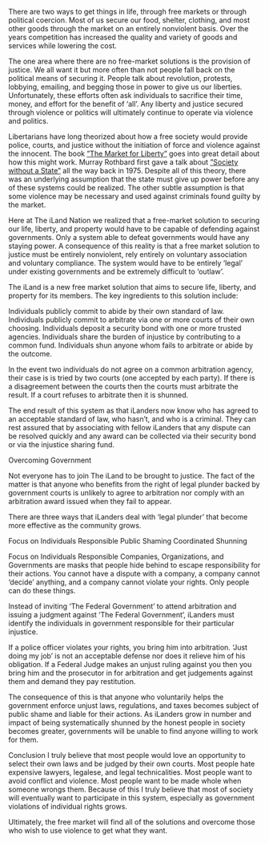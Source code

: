 There are two ways to get things in life, through free markets or through political coercion.  Most of us secure our food, shelter, clothing, and most other
goods through the market on an entirely nonviolent basis.  Over the years competition has increased the quality and variety of goods and services while lowering the cost.  

The one area where there are no free-market solutions is the provision of justice.  We all want it but more often than not people fall back on the political means of securing it.  People talk about revolution, protests, lobbying, emailing, and begging those in power to give us our liberties.    Unfortunately, these efforts often ask individuals to sacrifice their time, money, and effort for the benefit of ‘all’.   Any liberty and justice secured through violence or politics will ultimately continue to operate via violence and politics.

Libertarians have long theorized about how a free society would provide police, courts, and justice without the initiation of force and violence against the innocent.  The book <a href=”https://mises.org/books/marketforliberty.pdf”>”The Market for Liberty”</a> goes into great detail about how this might work.   Murray Rothbard first gave a talk about <a href=”society-without-a-state”>”Society without a State”</a> all the way back in 1975.   Despite all of this theory, there was an underlying assumption that the state must give up power before any of these systems could be realized.  The other subtle assumption is that some violence may be necessary and used against criminals found guilty by the market.

Here at The iLand Nation we realized that a free-market solution to securing our life, liberty, and property would have to be capable of defending against governments.  Only a system able to defeat governments would have any staying power.  A consequence of this reality is that a free market solution to justice must be entirely nonviolent, rely entirely on voluntary association and voluntary compliance.   The system would have to be entirely ‘legal’ under existing governments and be extremely difficult to ‘outlaw’.

The iLand is a new free market solution that aims to secure life, liberty, and property for its members.  The key ingredients to this solution include:

Individuals publicly commit to abide by their own standard of law.
Individuals publicly commit to arbitrate via one or more courts of their own choosing.
Individuals deposit a security bond with one or more trusted agencies. 
Individuals share the burden of injustice by contributing to a common fund.
Individuals shun anyone whom fails to arbitrate or abide by the outcome.

In the event two individuals do not agree on a common arbitration agency, their case is is tried by two courts (one accepted by each party).  If there is a disagreement between the courts then the courts must arbitrate the result.  If a court refuses to arbitrate then it is shunned. 

The end result of this system as that iLanders now know who has agreed to an acceptable standard of law, who hasn’t, and who is a criminal.  They can rest assured that by associating with fellow iLanders that any dispute can be resolved quickly and any award can be collected via their security bond or via the injustice sharing fund.

Overcoming Government 

Not everyone has to join The iLand to be brought to justice.  The fact of the matter is that anyone who benefits from the right of legal plunder backed by government courts is unlikely to agree to arbitration nor comply with an arbitration award issued when they fail to appear.

There are three ways that iLanders deal with ‘legal plunder’ that become more effective as the community grows.  

Focus on Individuals Responsible 
Public Shaming 
Coordinated Shunning

Focus on Individuals Responsible
Companies, Organizations, and Governments are masks that people hide behind to escape responsibility for their actions.  You cannot have a dispute with a company, a company cannot ‘decide’ anything, and a company cannot violate your rights.   Only people can do these things.    

Instead of inviting ‘The Federal Government’ to attend arbitration and issuing a judgment against ‘The Federal Government’, iLanders must identify the individuals in government responsible for their particular injustice.   

If a police officer violates your rights, you bring him into arbitration.  ‘Just doing my job’ is not an acceptable defense nor does it relieve him of his obligation.    If a Federal Judge makes an unjust ruling against you then you bring him and the prosecutor in for arbitration and get judgements against them and demand they pay restitution.

The consequence of this is that anyone who voluntarily helps the government enforce unjust laws, regulations, and taxes becomes subject of public shame and liable for their actions.  As iLanders grow in number and impact of being systematically shunned by the honest people in society becomes greater, governments will be unable to find anyone willing to work for them.

Conclusion
I truly believe that most people would love an opportunity to select their own laws and be judged by their own courts.  Most people hate expensive lawyers, legalese, and legal  technicalities.   Most people want to avoid conflict and violence.  Most people want to be
made whole when someone wrongs them.   Because of this I truly believe that most of society will eventually want to participate in this system, especially as government violations of individual rights grows. 

Ultimately, the free market will find all of the solutions and overcome those who wish to use violence to get what they want.   
